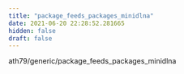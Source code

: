 ```yaml
---
title: "package_feeds_packages_minidlna"
date: 2021-06-20 22:28:52.281665
hidden: false
draft: false
---
```


ath79/generic/package_feeds_packages_minidlna

